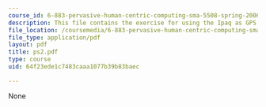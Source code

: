 ```yaml
---
course_id: 6-883-pervasive-human-centric-computing-sma-5508-spring-2006
description: This file contains the exercise for using the Ipaq as GPS.
file_location: /coursemedia/6-883-pervasive-human-centric-computing-sma-5508-spring-2006/64f23ede1c7483caaa1077b39b83baec_ps2.pdf
file_type: application/pdf
layout: pdf
title: ps2.pdf
type: course
uid: 64f23ede1c7483caaa1077b39b83baec

---
```

None